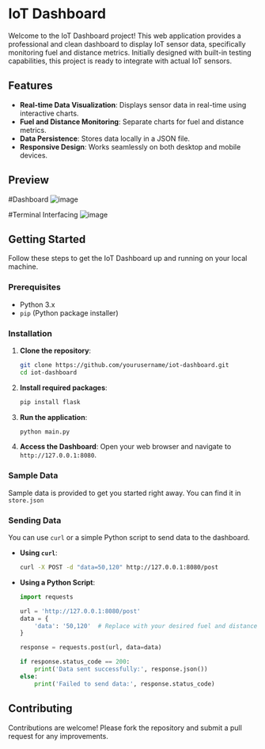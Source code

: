 # IoT Dashboard

Welcome to the IoT Dashboard project! This web application provides a professional and clean dashboard to display IoT sensor data, specifically monitoring fuel and distance metrics. Initially designed with built-in testing capabilities, this project is ready to integrate with actual IoT sensors.

## Features

- **Real-time Data Visualization**: Displays sensor data in real-time using interactive charts.
- **Fuel and Distance Monitoring**: Separate charts for fuel and distance metrics.
- **Data Persistence**: Stores data locally in a JSON file.
- **Responsive Design**: Works seamlessly on both desktop and mobile devices.

## Preview
#Dashboard
![image](https://github.com/Sowoul/IoT_Server/assets/93905595/73fd0500-e986-4d92-b3d4-868b611655cf)

#Terminal Interfacing
![image](https://github.com/Sowoul/IoT_Server/assets/93905595/421e33de-0b3e-4a16-8b68-7b8174b3eade)



## Getting Started

Follow these steps to get the IoT Dashboard up and running on your local machine.

### Prerequisites

- Python 3.x
- `pip` (Python package installer)

### Installation

1. **Clone the repository**:
    ```bash
    git clone https://github.com/yourusername/iot-dashboard.git
    cd iot-dashboard
    ```

2. **Install required packages**:
    ```bash
    pip install flask
    ```

3. **Run the application**:
    ```bash
    python main.py
    ```

4. **Access the Dashboard**:
    Open your web browser and navigate to `http://127.0.0.1:8080`.

### Sample Data

Sample data is provided to get you started right away. You can find it in `store.json`

### Sending Data

You can use `curl` or a simple Python script to send data to the dashboard.

- **Using `curl`**:
    ```bash
    curl -X POST -d "data=50,120" http://127.0.0.1:8080/post
    ```

- **Using a Python Script**:
    ```python
    import requests

    url = 'http://127.0.0.1:8080/post'
    data = {
        'data': '50,120'  # Replace with your desired fuel and distance values
    }

    response = requests.post(url, data=data)

    if response.status_code == 200:
        print('Data sent successfully:', response.json())
    else:
        print('Failed to send data:', response.status_code)
    ```

## Contributing

Contributions are welcome! Please fork the repository and submit a pull request for any improvements.

